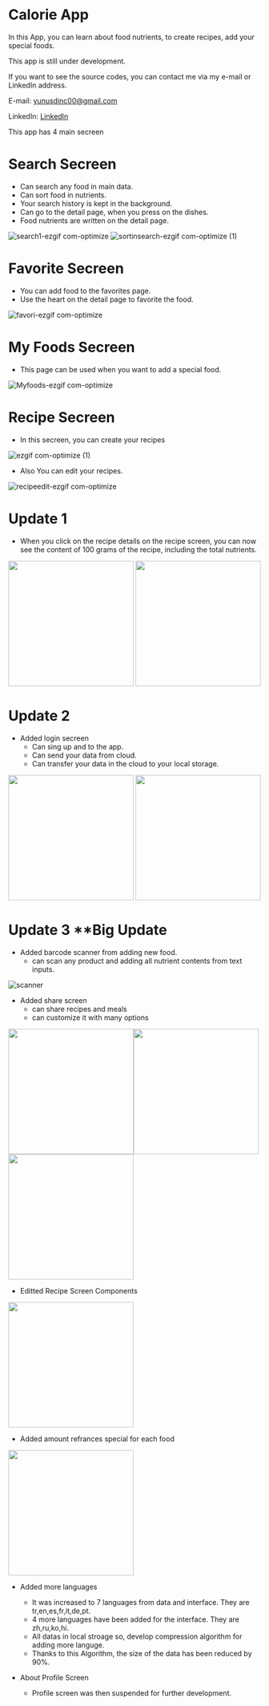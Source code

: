# Calorie App

In this App, you can learn about food nutrients, to create recipes, add your special foods.

This app is still under development.

If you want to see the source codes, you can contact me via my e-mail or LinkedIn address.

E-mail: yunusdinc00@gmail.com

LinkedIn: [LinkedIn](https://www.linkedin.com/in/yunus-din%C3%A7-567a18179/)

This app has 4 main secreen 

# Search Secreen
 - Can search any food in main data. 
 - Can sort food in nutrients.
 - Your search history is kept in the background.
 - Can go to the detail page, when you press on the dishes.
 - Food nutrients are written on the detail page.

   
![search1-ezgif com-optimize](https://github.com/tarcuss/calorie-app-review/assets/103863429/40a48cb0-f53a-436b-82c2-94b5fd15fc28)
![sortinsearch-ezgif com-optimize (1)](https://github.com/tarcuss/calorie-app-review/assets/103863429/5aef0e36-e38e-4152-b3f9-aca68a50e71d)


# Favorite Secreen 
 - You can add food to the favorites page.
 - Use the heart on the detail page to favorite the food.

![favori-ezgif com-optimize](https://github.com/tarcuss/calorie-app-review/assets/103863429/5aecef24-8e3e-4247-8d79-39fb747dc0a1)


# My Foods Secreen
 - This page can be used when you want to add a special food.

![Myfoods-ezgif com-optimize](https://github.com/tarcuss/calorie-app-review/assets/103863429/b892ef27-fba6-4aa4-89cc-daa40c9c3b64)



# Recipe Secreen
 - In this secreen, you can create your recipes
   
![ezgif com-optimize (1)](https://github.com/tarcuss/calorie-app-review/assets/103863429/b904d0a0-9977-4a32-918a-1a187838a6e7)


 - Also You can edit your recipes.

![recipeedit-ezgif com-optimize](https://github.com/tarcuss/calorie-app-review/assets/103863429/93eaa3a2-bb1e-446d-92a5-21e1a3dde6ed)


# Update 1
 - When you click on the recipe details on the recipe screen, you can now see the content of 100 grams of the recipe, including the total nutrients.

<img src="https://github.com/tarcuss/calorie-app-review/assets/103863429/2ad0e3af-b0c3-4a0d-8aad-b2d0983134fb" width="250">
<img src="https://github.com/tarcuss/calorie-app-review/assets/103863429/20d3e8a2-ec30-457e-a2e8-381a9863d8a4" width="250">


# Update 2 
 - Added login secreen
   - Can sing up and to the app.
   - Can send your data from cloud.
   - Can transfer your data in the cloud to your local storage.
<img src="https://github.com/tarcuss/calorie-app-review/assets/103863429/d423a99e-326c-4dd2-b739-e6b9bf4421f5" width="250">
<img src="https://github.com/tarcuss/calorie-app-review/assets/103863429/2b690f43-caa0-4a53-b56d-63142f929f2c" width="250">


# Update 3 **Big Update

 - Added barcode scanner from adding new food.
   - can scan any product and adding all nutrient contents from text inputs.

![scanner](https://github.com/user-attachments/assets/193ba51b-c375-41f5-b36f-274860503dd6)


 - Added share screen
   - can share recipes and meals
   - can customize it with many options

<img src="https://github.com/tarcuss/calorie-app-review/blob/main/photos/shareScreen.png" width="250"><img src="https://github.com/tarcuss/calorie-app-review/blob/main/photos/confurgeShareScreen.png" width="250"><img src="https://github.com/tarcuss/calorie-app-review/blob/main/photos/colorPicker.png" width="250">


- Editted Recipe Screen Components

<img src="https://github.com/tarcuss/calorie-app-review/blob/main/photos/recipesecreenNew.png" width="250">

- Added amount refrances special for each food

<img src="https://github.com/tarcuss/calorie-app-review/blob/main/photos/image.png" width="250">  

- Added more languages
  - It was increased to 7 languages from data and interface. They are tr,en,es,fr,it,de,pt.
  - 4 more languages ​​have been added for the interface. They are zh,ru,ko,hi.
  - All datas in local stroage so, develop compression algorithm for adding more languge.
  - Thanks to this Algorithm, the size of the data has been reduced by 90%.

- About Profile Screen
  - Profile screen was then suspended for further development.
  
 



